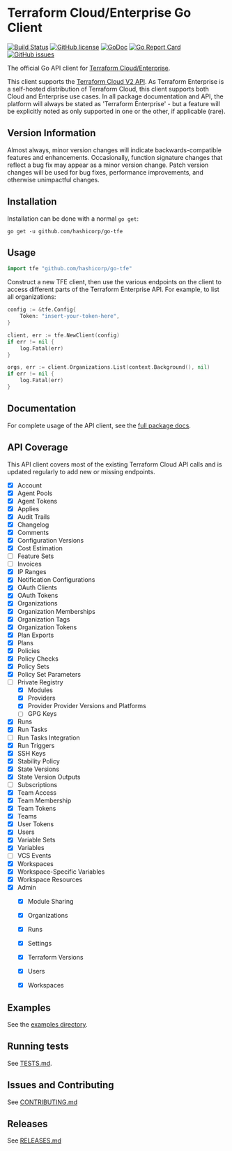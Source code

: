 Terraform Cloud/Enterprise Go Client
==============================

[![Build Status](https://circleci.com/gh/hashicorp/go-tfe.svg?style=shield)](https://circleci.com/gh/hashicorp/go-tfe)
[![GitHub license](https://img.shields.io/github/license/hashicorp/go-tfe.svg)](https://github.com/hashicorp/go-tfe/blob/main/LICENSE)
[![GoDoc](https://godoc.org/github.com/hashicorp/go-tfe?status.svg)](https://godoc.org/github.com/hashicorp/go-tfe)
[![Go Report Card](https://goreportcard.com/badge/github.com/hashicorp/go-tfe)](https://goreportcard.com/report/github.com/hashicorp/go-tfe)
[![GitHub issues](https://img.shields.io/github/issues/hashicorp/go-tfe.svg)](https://github.com/hashicorp/go-tfe/issues)

The official Go API client for [Terraform Cloud/Enterprise](https://www.hashicorp.com/products/terraform).

This client supports the [Terraform Cloud V2 API](https://www.terraform.io/docs/cloud/api/index.html).
As Terraform Enterprise is a self-hosted distribution of Terraform Cloud, this
client supports both Cloud and Enterprise use cases. In all package
documentation and API, the platform will always be stated as 'Terraform
Enterprise' - but a feature will be explicitly noted as only supported in one or
the other, if applicable (rare).

## Version Information

Almost always, minor version changes will indicate backwards-compatible features and enhancements. Occasionally, function signature changes that reflect a bug fix may appear as a minor version change. Patch version changes will be used for bug fixes, performance improvements, and otherwise unimpactful changes.

## Installation

Installation can be done with a normal `go get`:

```
go get -u github.com/hashicorp/go-tfe
```

## Usage

```go
import tfe "github.com/hashicorp/go-tfe"
```

Construct a new TFE client, then use the various endpoints on the client to
access different parts of the Terraform Enterprise API. For example, to list
all organizations:

```go
config := &tfe.Config{
	Token: "insert-your-token-here",
}

client, err := tfe.NewClient(config)
if err != nil {
	log.Fatal(err)
}

orgs, err := client.Organizations.List(context.Background(), nil)
if err != nil {
	log.Fatal(err)
}
```

## Documentation

For complete usage of the API client, see the [full package docs](https://pkg.go.dev/github.com/hashicorp/go-tfe).

## API Coverage

This API client covers most of the existing Terraform Cloud API calls and is updated regularly to add new or missing endpoints.

- [x] Account
- [x] Agent Pools
- [x] Agent Tokens
- [x] Applies
- [x] Audit Trails
- [x] Changelog
- [x] Comments
- [x] Configuration Versions
- [x] Cost Estimation
- [ ] Feature Sets
- [ ] Invoices
- [x] IP Ranges
- [x] Notification Configurations
- [x] OAuth Clients
- [x] OAuth Tokens
- [x] Organizations
- [x] Organization Memberships
- [x] Organization Tags
- [x] Organization Tokens
- [x] Plan Exports
- [x] Plans
- [x] Policies
- [x] Policy Checks
- [x] Policy Sets
- [x] Policy Set Parameters
- [ ] Private Registry
	- [x] Modules
	- [x] Providers
	- [x] Provider Provider Versions and Platforms
	- [ ] GPG Keys
- [x] Runs
- [x] Run Tasks
- [ ] Run Tasks Integration
- [x] Run Triggers
- [x] SSH Keys
- [x] Stability Policy
- [x] State Versions
- [x] State Version Outputs
- [ ] Subscriptions
- [x] Team Access
- [x] Team Membership
- [x] Team Tokens
- [x] Teams
- [x] User Tokens
- [x] Users
- [x] Variable Sets
- [x] Variables
- [ ] VCS Events
- [x] Workspaces
- [x] Workspace-Specific Variables
- [x] Workspace Resources
- [x] Admin
  - [x] Module Sharing
  - [x] Organizations
  - [x] Runs
  - [x] Settings
  - [x] Terraform Versions
  - [x] Users
  - [x] Workspaces


## Examples

See the [examples directory](https://github.com/hashicorp/go-tfe/tree/main/examples).

## Running tests

See [TESTS.md](docs/TESTS.md).

## Issues and Contributing

See [CONTRIBUTING.md](docs/CONTRIBUTING.md)

## Releases

See [RELEASES.md](docs/RELEASES.md)
